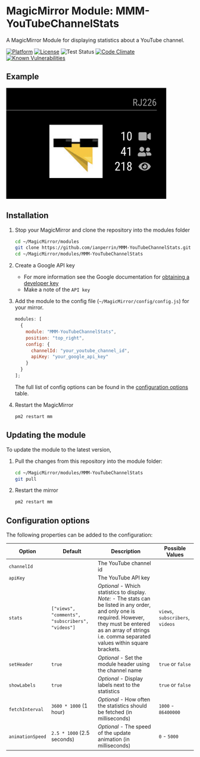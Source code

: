 # MagicMirror Module: MMM-YouTubeChannelStats

A MagicMirror Module for displaying statistics about a YouTube channel.

[![Platform](https://img.shields.io/badge/platform-MagicMirror-informational)](https://MagicMirror.builders)
[![License](https://img.shields.io/badge/license-MIT-informational)](https://raw.githubusercontent.com/ianperrin/MMM-YouTubeChannelStats/master/LICENSE)
![Test Status](https://github.com/ianperrin/MMM-YouTubeChannelStats/actions/workflows/node.js.yml/badge.svg)
[![Code Climate](https://codeclimate.com/github/ianperrin/MMM-YouTubeChannelStats/badges/gpa.svg)](https://codeclimate.com/github/ianperrin/MMM-YouTubeChannelStats)
[![Known Vulnerabilities](https://snyk.io/test/github/ianperrin/MMM-YouTubeChannelStats/badge.svg)](https://snyk.io/test/github/ianperrin/MMM-YouTubeChannelStats)

## Example

![Example screenshot](.github/example.png)

## Installation

1. Stop your MagicMirror and clone the repository into the modules folder

   ```bash
   cd ~/MagicMirror/modules
   git clone https://github.com/ianperrin/MMM-YouTubeChannelStats.git
   cd ~/MagicMirror/modules/MMM-YouTubeChannelStats
   ```

2. Create a Google API key

   - For more information see the Google documentation for [obtaining a developer key](https://developers.google.com/youtube/v3/getting-started)
   - Make a note of the `API key`

3. Add the module to the config file (`~/MagicMirror/config/config.js`) for your mirror.

   ```javascript
   modules: [
     {
       module: "MMM-YouTubeChannelStats",
       position: "top_right",
       config: {
         channelId: "your_youtube_channel_id",
         apiKey: "your_google_api_key"
       }
     }
   ];
   ```

   The full list of config options can be found in the [configuration options](#configuration-options) table.

4. Restart the MagicMirror

   ```bash
   pm2 restart mm
   ```

## Updating the module

To update the module to the latest version,

1. Pull the changes from this repository into the module folder:

   ```bash
   cd ~/MagicMirror/modules/MMM-YouTubeChannelStats
   git pull
   ```

2. Restart the mirror

   ```bash
   pm2 restart mm
   ```

## Configuration options

The following properties can be added to the configuration:

| **Option**       | **Default**                                      | **Description**                                                                                                                                                                                                              | **Possible Values**              |
| ---------------- | ------------------------------------------------ | ---------------------------------------------------------------------------------------------------------------------------------------------------------------------------------------------------------------------------- | -------------------------------- |
| `channelId`      |                                                  | The YouTube channel id                                                                                                                                                                                                       |                                  |
| `apiKey`         |                                                  | The YouTube API key                                                                                                                                                                                                          |                                  |
| `stats`          | `["views", "comments", "subscribers", "videos"]` | _Optional_ - Which statistics to display. _Note:_ - The stats can be listed in any order, and only one is required. However, they must be entered as an array of strings i.e. comma separated values within square brackets. | `views`, `subscribers`, `videos` |
| `setHeader`      | `true`                                           | _Optional_ - Set the module header using the channel name                                                                                                                                                                    | `true` or `false`                |
| `showLabels`     | `true`                                           | _Optional_ - Display labels next to the statistics                                                                                                                                                                           | `true` or `false`                |
| `fetchInterval`  | `3600 * 1000` (1 hour)                           | _Optional_ - How often the statistics should be fetched (in milliseconds)                                                                                                                                                    | `1000` - `86400000`              |
| `animationSpeed` | `2.5 * 1000` (2.5 seconds)                       | _Optional_ - The speed of the update animation (in milliseconds)                                                                                                                                                             | `0` - `5000`                     |
